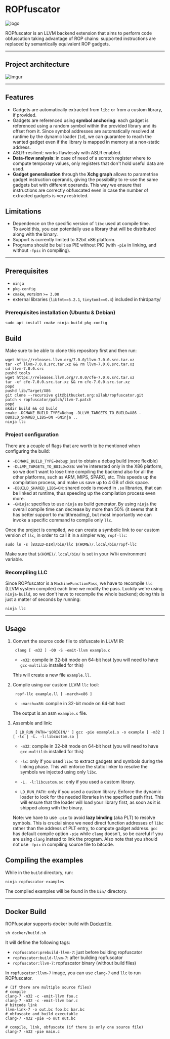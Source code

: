 # ROPfuscator

![logo](https://i.imgur.com/dSAJ2VG.png)

ROPfuscator is an LLVM backend extension that aims to perform code obfuscation taking advantage of ROP chains: supported instructions are replaced by semantically equivalent ROP gadgets.

-------

## Project architecture

![Imgur](https://i.imgur.com/ipResnS.png)

-------

## Features

- Gadgets are automatically extracted from `libc` or from a custom library, if provided.
- Gadgets are referenced using **symbol anchoring**: each gadget is referenced using a random symbol within the provided library and its offset from it. Since symbol addresses are automatically resolved at runtime by the dynamic loader (`ld`), we can guarantee to reach the wanted gadget even if the library is mapped in memory at a non-static address.
- ASLR-resilient: works flawlessly with ASLR enabled.
- **Data-flow analysis**: in case of need of a scratch register where to compute temporary values, only registers that don't hold useful data are used. 
- **Gadget generalisation** through the **Xchg graph** allows to parametrise gadget instruction operands, giving the possibility to re-use the same gadgets but with different operands. This way we ensure that instructions are correctly obfuscated even in case the number of extracted gadgets is very restricted.

## Limitations

- Dependence on the specific version of `libc` used at compile time.  
    To avoid this, you can potentially use a library that will be distributed along with the binary.
- Support is currently limited to 32bit x86 platform.
- Programs should be built as PIE without PIC (with `-pie` in linking, and without `-fpic` in compiling).

-------

## Prerequisites

- `ninja`
- `pkg-config`
- `cmake`, version `>= 3.00`
- external libraries (`libfmt==5.2.1`, `tinytoml==0.4`) included in thirdparty/

### Prerequisites installation (Ubuntu & Debian)

    sudo apt install cmake ninja-build pkg-config

## Build

Make sure to be able to clone this repository first and then run:

    wget http://releases.llvm.org/7.0.0/llvm-7.0.0.src.tar.xz
    tar -xf llvm-7.0.0.src.tar.xz && rm llvm-7.0.0.src.tar.xz 
    cd llvm-7.0.0.src
    pushd tools
    wget https://releases.llvm.org/7.0.0/cfe-7.0.0.src.tar.xz
    tar -xf cfe-7.0.0.src.tar.xz && rm cfe-7.0.0.src.tar.xz
    popd
    pushd lib/Target/X86
    git clone --recursive git@bitbucket.org:s2lab/ropfuscator.git
    patch < ropfuscator/patch/llvm-7.patch
    popd
    mkdir build && cd build
    cmake -DCMAKE_BUILD_TYPE=Debug -DLLVM_TARGETS_TO_BUILD=X86 -DBUILD_SHARED_LIBS=ON -GNinja ..
    ninja llc

### Project configuration

There are a couple of flags that are worth to be mentioned when configuring the build:

- `-DCMAKE_BUILD_TYPE=Debug`: just to obtain a debug build (more flexible)
- `-DLLVM_TARGETS_TO_BUILD=X86`: we're interested only in the X86 platform, so we don't want to lose time compiling the backend also for all the other platforms, such as ARM, MIPS, SPARC, etc. This speeds up the compilation process, and make us save up to 4 GB of disk space.
- `-DBUILD_SHARED_LIBS=ON`: shared code is moved in `.so` libraries, that can be linked at runtime, thus speeding up the compilation process even more.
- `-GNinja`: specifies to use `ninja` as build generator. By using `ninja` the overall compile time can decrease by more than 50% (it seems that it has better support to multithreading), but most importantly we can invoke a specific command to compile only `llc`.

Once the project is compiled, we can create a symbolic link to our custom version of `llc`, in order to call it in a simpler way, `ropf-llc`:

    sudo ln -s [BUILD-DIR]/bin/llc $(HOME)/.local/bin/ropf-llc

Make sure that `$(HOME)/.local/bin/` is set in your `PATH` environment variable.

### Recompiling LLC

Since ROPfuscator is a `MachineFunctionPass`, we have to recompile `llc` (LLVM system compiler) each time we modify the pass.
Luckily we're using `ninja-build`, so we don't have to recompile the whole backend; doing this is just a matter of seconds by running:

    ninja llc

-------

## Usage

1. Convert the source code file to obfuscate in LLVM IR:

        clang [ -m32 ] -O0 -S -emit-llvm example.c

    - `-m32`: compile in 32-bit mode on 64-bit host (you will need to have `gcc-multilib` installed for this)

    This will create a new file `example.ll`.

2. Compile using our custom LLVM `llc` tool:

        ropf-llc example.ll [ -march=x86 ]

    - `-march=x86`: compile in 32-bit mode on 64-bit host

    The output is an asm `example.s` file.

3. Assemble and link:

        [ LD_RUN_PATH='$ORIGIN/' ] gcc -pie example1.s -o example [ -m32 ] [ -lc | -L. -l:libcustom.so ]


    - `-m32`: compile in 32-bit mode on 64-bit host (you will need to have `gcc-multilib` installed for this)

    - `-lc`: only if you used `libc` to extract gadgets and symbols during the linking phase. This will enforce the static linker to resolve the symbols we injected using only `libc`.

    - `-L. -l:libcustom.so`: only if you used a custom library. 
    - `LD_RUN_PATH`: only if you used a custom library. Enforce the dynamic loader to look for the needed libraries in the specified path first. This will ensure that the loader will load your library first, as soon as it is shipped along with the binary.

    Note: we have to use `-pie` to avoid **lazy binding** (aka PLT) to resolve symbols. This is crucial since we need direct function addresses of `libc` rather than the address of PLT entry, to compute gadget address. `gcc` has default compile option `-pie` while `clang` doesn't, so be careful if you are using `clang` instead to link the program. Also note that you should not use `-fpic` in compiling source file to bitcode.

## Compiling the examples

While in the `build` directory, run:

    ninja ropfuscator-examples

The compiled examples will be found in the `bin/` directory.

-------

## Docker Build

ROPfuscator supports docker build with [Dockerfile](docker/Dockerfile.llvm7).

    sh docker/build.sh

It will define the following tags:

- `ropfuscator:prebuild-llvm-7`: just before building ropfuscator
- `ropfuscator:build-llvm-7`: after building ropfuscator
- `ropfuscator:llvm-7`: ropfuscator binary (without build files)

In `ropfuscator:llvm-7` image, you can use `clang-7` and `llc` to run ROPfuscator.

    # (If there are multiple source files)
    # compile
    clang-7 -m32 -c -emit-llvm foo.c
    clang-7 -m32 -c -emit-llvm bar.c
    # bitcode link
    llvm-link-7 -o out.bc foo.bc bar.bc
    # obfuscate and build executable
    clang-7 -m32 -pie -o out out.bc

    # compile, link, obfuscate (if there is only one source file)
    clang-7 -m32 -pie main.c
